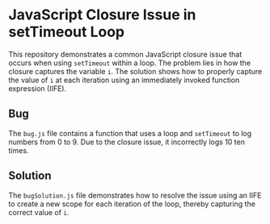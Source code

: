 # JavaScript Closure Issue in setTimeout Loop

This repository demonstrates a common JavaScript closure issue that occurs when using `setTimeout` within a loop.  The problem lies in how the closure captures the variable `i`.  The solution shows how to properly capture the value of `i` at each iteration using an immediately invoked function expression (IIFE). 

## Bug
The `bug.js` file contains a function that uses a loop and `setTimeout` to log numbers from 0 to 9.  Due to the closure issue, it incorrectly logs 10 ten times.

## Solution
The `bugSolution.js` file demonstrates how to resolve the issue using an IIFE to create a new scope for each iteration of the loop, thereby capturing the correct value of `i`.